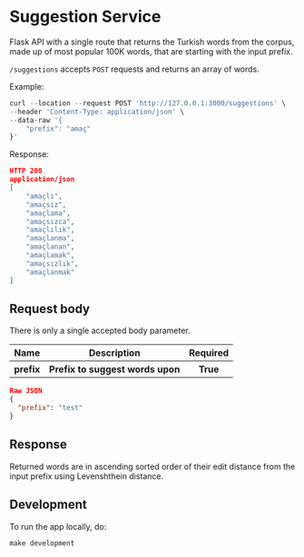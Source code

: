 # Suggestion Service

<p>Flask API with a single route that returns the Turkish words from the corpus, made up of most popular 100K words, that are starting with the input prefix.</p>

`/suggestions` accepts `POST` requests and returns an array of words.

Example:

```javascript
curl --location --request POST 'http://127.0.0.1:3000/suggestions' \
--header 'Content-Type: application/json' \
--data-raw '{
    "prefix": "amaç"
}'
```

Response:

```json
HTTP 200
application/json
[
    "amaçlı",
    "amaçsız",
    "amaçlama",
    "amaçsızca",
    "amaçlılık",
    "amaçlanma",
    "amaçlanan",
    "amaçlamak",
    "amaçsızlık",
    "amaçlanmak"
]
```

## Request body

There is only a single accepted body parameter.

<table style="width: 100%;">
<tr><th>Name</th><th>Description</th><th>Required</th></tr>
<tr><th>prefix</th><th>Prefix to suggest words upon</th><th>True</th></tr>
</table>

```json
Raw JSON
{
  "prefix": "test"
}
```

## Response

Returned words are in ascending sorted order of their edit distance from the input prefix using Levenshthein distance.

## Development

To run the app locally, do:

```
make development
```
